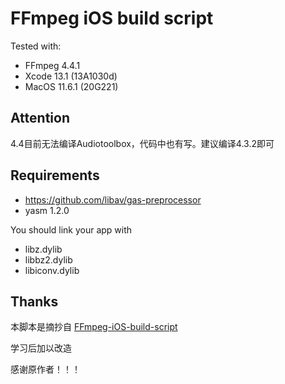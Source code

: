 # FFmpeg iOS build script

Tested with:

* FFmpeg 4.4.1
* Xcode 13.1 (13A1030d)
* MacOS 11.6.1 (20G221)

## Attention

4.4目前无法编译Audiotoolbox，代码中也有写。建议编译4.3.2即可

## Requirements

* https://github.com/libav/gas-preprocessor
* yasm 1.2.0

You should link your app with

* libz.dylib
* libbz2.dylib
* libiconv.dylib

## Thanks
本脚本是摘抄自 [FFmpeg-iOS-build-script](https://github.com/kewlbear/FFmpeg-iOS-build-script/blob/master/build-ffmpeg.sh)

学习后加以改造

感谢原作者！！！